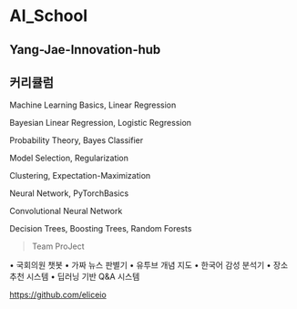 # AI_School

## Yang-Jae-Innovation-hub

## 커리큘럼

Machine Learning Basics, Linear Regression

Bayesian Linear Regression, Logistic Regression

Probability Theory, Bayes Classifier

Model Selection, Regularization

Clustering, Expectation-Maximization

Neural Network, PyTorchBasics

Convolutional Neural Network

Decision Trees, Boosting Trees, Random Forests


>  Team ProJect

 • 국회의원 챗봇 • 가짜 뉴스 판별기 • 유투브 개념 지도 • 한국어 감성 분석기 • 장소 추천 시스템 • 딥러닝 기반 Q&A 시스템
 
 https://github.com/eliceio
 
 
